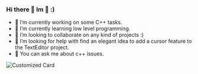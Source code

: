 ### Hi there 👋 Im 🐧 :)

- 🔭 I’m currently working on some C++ tasks.
- 🌱 I’m currently learning low level programming.
- 👯 I’m looking to collaborate on any kind of projects :)
- 🤔 I’m looking for help with find an elegant idea to add a cursor feature to the TextEditor project.
- 💬 You can ask me about c++ issues.

![Customized Card](https://github-readme-stats.vercel.app/api/pin?username=AI-fergan\&repo=github-readme-stats\&title_color=fff\&icon_color=f9f9f9\&text_color=9f9f9f\&bg_color=151515)